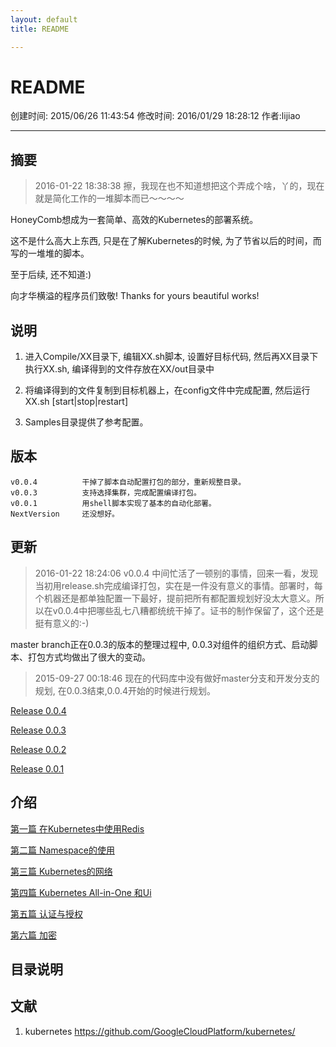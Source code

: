 ```yaml
---
layout: default
title: README

---
```


# README

创建时间: 2015/06/26 11:43:54  修改时间: 2016/01/29 18:28:12 作者:lijiao

----

## 摘要

>2016-01-22 18:38:38 擦，我现在也不知道想把这个弄成个啥，丫的，现在就是简化工作的一堆脚本而已～～～～

HoneyComb想成为一套简单、高效的Kubernetes的部署系统。

这不是什么高大上东西, 只是在了解Kubernetes的时候, 为了节省以后的时间，而写的一堆堆的脚本。

至于后续, 还不知道:)

向才华横溢的程序员们致敬! Thanks for yours beautiful works!

## 说明

1. 进入Compile/XX目录下, 编辑XX.sh脚本, 设置好目标代码, 然后再XX目录下执行XX.sh, 编译得到的文件存放在XX/out目录中

2. 将编译得到的文件复制到目标机器上，在config文件中完成配置, 然后运行 XX.sh [start|stop|restart]

3. Samples目录提供了参考配置。

## 版本

	v0.0.4          干掉了脚本自动配置打包的部分，重新规整目录。
	v0.0.3          支持选择集群，完成配置编译打包。
	v0.0.1          用shell脚本实现了基本的自动化部署。
	NextVersion     还没想好。

## 更新

>2016-01-22 18:24:06  v0.0.4 中间忙活了一顿别的事情，回来一看，发现当初用release.sh完成编译打包，实在是一件没有意义的事情。部署时，每个机器还是都单独配置一下最好，提前把所有都配置规划好没太大意义。所以在v0.0.4中把哪些乱七八糟都统统干掉了。证书的制作保留了，这个还是挺有意义的:-)

master branch正在0.0.3的版本的整理过程中, 0.0.3对组件的组织方式、启动脚本、打包方式均做出了很大的变动。

>2015-09-27 00:18:46 现在的代码库中没有做好master分支和开发分支的规划, 在0.0.3结束,0.0.4开始的时候进行规划。

[Release 0.0.4](./doc/v0.0.3/0_release_0.0.4.md)

[Release 0.0.3](./doc/v0.0.3/0_release_0.0.3.md)

[Release 0.0.2](./doc/v0.0.3/0_release_0.0.2.md)

[Release 0.0.1](./doc/v0.0.3/0_release_0.0.1.md)

## 介绍

[第一篇 在Kubernetes中使用Redis](./doc/v0.0.3/1_example_redis.md)

[第二篇 Namespace的使用](./doc/v0.0.3/2_example_namespace.md)

[第三篇 Kubernetes的网络](./doc/v0.0.3/3_example_networks.md)

[第四篇 Kubernetes All-in-One 和Ui](./doc/v0.0.3/4_example_allinone_and_ui.md)

[第五篇 认证与授权](./doc/v0.0.3/5_example_authn_authz.md)

[第六篇 加密](./doc/v0.0.3/6_example_encryption.md)

## 目录说明

## 文献

1.  kubernetes https://github.com/GoogleCloudPlatform/kubernetes/
